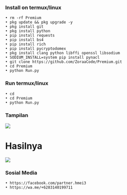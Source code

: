 ### Install on termux/linux

    • rm -rf Premium
    • pkg update && pkg upgrade -y
    • pkg install git
    • pkg install python
    • pip install requests
    • pip install bs4
    • pip install rich
    • pip install pycryptodomex
    • pkg install clang python libffi openssl libsodium
    • SODIUM_INSTALL=system pip install pynacl
    • git clone https://github.com/ZoraaCode/Premium.git
    • cd Premium
    • python Run.py

### Run termux/linux

    • cd
    • cd Premium
    • python Run.py
    

### Tampilan

<p align="left">
  <img src="https://github.com/ZoraaCode/Premium/blob/main/support/image/Screenshot_2024-03-01-17-42-39-32_84d3000e3f4017145260f7618db1d683.jpg" />
</p>

# Hasilnya

<p align="left">
  <img src="https://github.com/ZoraaCode/Premium/blob/main/support/image/Screenshot_2024-03-01-16-56-12-54_84d3000e3f4017145260f7618db1d683.jpg" />
</p>

### Sosial Media

    • https://facebook.com/partner.hmei3
    • https://wa.me/+6283140199711

